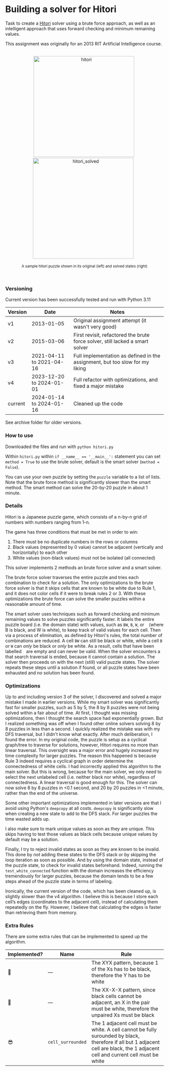 
# Building a solver for Hitori

Task to create a [Hitori](https://en.wikipedia.org/wiki/Hitori) solver using a brute force approach, as well as an intelligent approach that uses forward checking and minimum remaining values.

This assignment was originally for an 2013 RIT Artificial Intelligence course.
<br>
<br>
<div align="center">
    &nbsp;
    <img width="320" alt="hitori" src="https://github.com/pxv8780/hitori-solver/assets/22942635/5a5196de-8b5e-46da-aa58-68e8523fee53">    
    &nbsp;&nbsp;
    <img width="320" alt="hitori_solved" src="https://github.com/pxv8780/hitori-solver/assets/22942635/ca26035c-d096-4107-be31-1aa7e670fb0f">
    &nbsp;
    <p><sup>A sample hitori puzzle shown in its original (left) and solved states (right)</sup></p>
    <br>
</div>

### Versioning

Current version has been successfully tested and run with Python 3.11

| Version | Date | Notes |
| ------- | ---- | ----- |
| v1 | 2013-01-05 | Original assignment attempt (it wasn't very good) |
| v2 | 2015-03-06 | First revisit, refactored the brute force solver, still lacked a smart solver |
| v3 | 2021-04-11 to 2021-04-16| Full implementation as defined in the assignment, but too slow for my liking|
| v4 | 2023-12-20 to 2024-01-01 | Full refactor with optimizations, and fixed a major mistake |
| current | 2024-01-14 to 2024-01-16 | Cleaned up the code |

See archive folder for older versions.

### How to use

Downloaded the files and run with `python hitori.py`

Within `hitori.py` within `if __name__ == '__main__':` statement you can set `method = True` to use the brute solver, default is the smart solver (`method = False`).

You can use your own puzzle by setting the `puzzle` variable to a list of lists. Note that the brute force method is significantly slower than the smart method. The smart method can solve the 20-by-20 puzzle in about 1 minute.

### Details

Hitori is a Japanese puzzle game, which consists of a n-by-n grid of numbers with numbers ranging from 1-n.

The game has three conditions that must be met in order to win:
1. There must be no duplicate numbers in the rows or columns
2. Black values (represented by 0 value) cannot be adjacent (vertically and horizontally) to each other
3. White values (non-black values) must not be isolated (all connected)

This solver implements 2 methods an brute force solver and a smart solver. 

The brute force solver traverses the entire puzzle and tries each combination to check for a solution. The only optimizations to the brute force solver is that it skips cells that are known to be white due to Rule 1, and it does not color cells if it were to break rules 2 or 3. With these optimizations the brute force can solve the smaller puzzles within a reasonable amount of time.

The smart solver uses techniques such as forward checking and minimum remaining values to solve puzzles significantly faster. It labels the entire puzzle board (i.e. the domain state) with values, such as `BW`, `B`, `W`, or ` ` (where B is black, and W is white), to keep track of valid values for each cell. Then via a process of elimination, as defined by Hitori's rules, the total number of combinations are reduced. A cell `BW` can still be black or white, while a cell `B` or `W` can *only* be black or *only* be white. As a result, cells that have been labelled ` ` are empty and can never be valid. When the solver encounters a ` ` that search traversal is ended, because it cannot contain a solution. The solver then proceeds on with the next (still) valid puzzle states. The solver repeats these steps until a solution if found, or all puzzle states have been exhausted and no solution has been found.

### Optimizations

Up to and including version 3 of the solver, I discovered and solved a major mistake I made in earlier versions. While my smart solver was significantly fast for smaller puzzles, such as 5 by 5, the 8 by 8 puzzles were not being solved within a fair about of time. At first, I thought was missing optimizations, then I thought the search space had exponentially grown. But I realized something was off when I found other online solvers solving 8 by 8 puzzles in less than a second. I quickly realized the mistake was with my DFS traversal, but I didn't know what exactly. After much deliberation, I found the error. In my original code, the puzzle is setup as a cyclical graph/tree to traverse for solutions, however, Hitori requires no more than linear traversal. This oversight was a major error and hugely increased my time complexity for larger puzzles. The reason this happened is because Rule 3 indeed requires a cyclical graph in order determine the connectedness of white cells. I had incorrectly applied this algorithm to the main solver. But this is wrong, because for the main solver, we only need to select the next unlabeled cell (i.e. neither black nor white), regardless of connectedness. A linear traversal is good enough for this. The solver can now solve 8 by 8 puzzles in <0.1 second, and 20 by 20 puzzles in <1 minute, rather than the end of the universe.

Some other important optimizations implemented in later versions are that I avoid using Python's `deepcopy` at all costs. `deepcopy` is significantly slow when creating a new state to add to the DFS stack. For larger puzzles the time wasted adds up.

I also make sure to mark unique values as soon as they are unique. This skips having to test those values as black cells because unique values by default may be a solution.

Finally, I try to reject invalid states as soon as they are known to be invalid. This done by *not* adding these states to the DFS stack or by skipping the loop iteration as soon as possible. And by using the domain state, instead of the puzzle state, to check for invalid states beforehand. Indeed, running the `test_white_connected` function with the domain increases the efficiency tremendously for larger puzzles, because the domain tends to be a few steps ahead of the puzzle state in terms of labeling.

Ironically, the current version of the code, which has been cleaned up, is slightly slower than the v4 algorithm. I believe this is because I store each cell’s edges (coordinates to the adjacent cell), instead of calculating them repeatedly on the fly. However, I believe that calculating the edges is faster than retrieving them from memory.

### Extra Rules

There are some extra rules that can be implemented to speed up the algorithm.

| Implemented? | Name | Rule |
| ------------ | ---- | ---- |
| 🫥 | — |The XYX pattern, because 1 of the Xs has to be black, therefore the Y has to be white |
| 🫥 | — |The XX-X-X pattern, since black cells cannot be adjacent, an X in the pair must be white, therefore the unpaired Xs must be black |
| 😎 | `cell_surrounded` | The 1 adjacent cell must be white. A cell cannot be fully surounded by black, therefore if all but 1 adjacent cell are black, the 1 adjacent cell and current cell must be white | 
